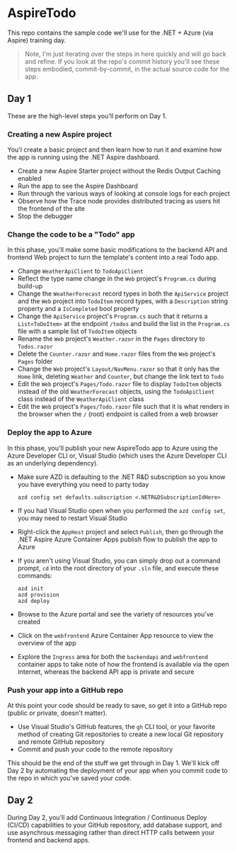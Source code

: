 # AspireTodo

This repo contains the sample code we'll use for the .NET + Azure (via Aspire) training day. 

> Note, I'm just iterating over the steps in here quickly and will go back and refine. If you look at the repo's commit history you'll see these steps embodied, commit-by-commit, in the actual source code for the app. 

## Day 1

These are the high-level steps you'll perform on Day 1. 

### Creating a new Aspire project

You'l create a basic project and then learn how to run it and examine how the app is running using the .NET Aspire dashboard. 

* Create a new Aspire Starter project without the Redis Output Caching enabled 
* Run the app to see the Aspire Dashboard 
* Run through the various ways of looking at console logs for each project 
* Observe how the Trace node provides distributed tracing as users hit the frontend of the site
* Stop the debugger

### Change the code to be a "Todo" app

In this phase, you'll make some basic modifications to the backend API and frontend Web project to turn the template's content into a real Todo app. 

* Change `WeatherApiClient` to `TodoApiClient`
* Reflect the type name change in the `Web` project's `Program.cs` during build-up
* Change the `WeatherForecast` record types in both the `ApiService` project and the `Web` project into `TodoItem` record types, with a `Description` string property and a `IsCompleted` bool property
* Change the `ApiService` project's `Program.cs` such that it returns a `List<ToDoItem>` at the endpoint `/todos` and build the list in the `Program.cs` file with a sample list of `TodoItem` objects
* Rename the `Web` project's `Weather.razor` in the `Pages` directory to `Todos.razor`
* Delete the `Counter.razor` and `Home.razor` files from the `Web` project's `Pages` folder
* Change the `Web` project's `Layout/NavMenu.razor` so that it only has the `Home` link, deleting `Weather` and `Counter`, but change the link text to `Todo`
* Edit the `Web` project's `Pages/Todo.razor` file to display `TodoItem` objects instead of the old `WeatherForecast` objects, using the `TodoApiClient` class instead of the `WeatherApiClient` class
* Edit the `Web` project's `Pages/Todo.razor` file such that it is what renders in the browser when the `/` (root) endpoint is called from a web browser

### Deploy the app to Azure

In this phase, you'll publish your new AspireTodo app to Azure using the Azure Developer CLI or, Visual Studio (which uses the Azure Developer CLI as an underlying dependency). 

* Make sure AZD is defaulting to the .NET R&D subscription so you know you have everything you need to party today

    ```azd config set defaults.subscription <.NETR&DSubscriptionIdHere>```

* If you had Visual Studio open when you performed the `azd config set`, you may need to restart Visual Studio
* Right-click the `AppHost` project and select `Publish`, then go through the .NET Aspire Azure Container Apps publish flow to publish the app to Azure 
* If you aren't using Visual Studio, you can simply drop out a command prompt, `cd` into the root directory of your `.sln` file, and execute these commands:

    ```
    azd init
    azd provision
    azd deploy
    ```

* Browse to the Azure portal and see the variety of resources you've created
* Click on the `webfrontend` Azure Container App resource to view the overview of the app 
* Explore the `Ingress` area for both the `backendapi` and `webfrontend` container apps to take note of how the frontend is available via the open Internet, whereas the backend API app is private and secure

### Push your app into a GitHub repo

At this point your code should be ready to save, so get it into a GitHub repo (public or private, doesn't matter).

* Use Visual Studio's GitHub features, the `gh` CLI tool, or your favorite method of creating Git repositories to create a new local Git repository and remote GitHub repository
* Commit and push your code to the remote repository

This should be the end of the stuff we get through in Day 1. We'll kick off Day 2 by automating the deployment of your app when you commit code to the repo in which you've saved your code. 

## Day 2

During Day 2, you'll add Continuous Integration / Continuous Deploy (CI/CD) capabilities to your GitHub repository, add database support, and use asynchrous messaging rather than direct HTTP calls between your frontend and backend apps. 

